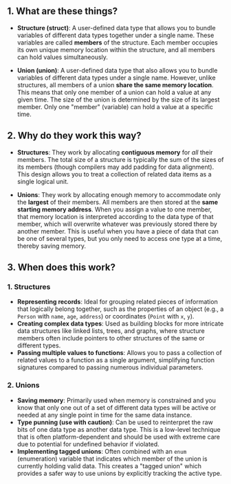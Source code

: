 ## 1. What are these things?

* **Structure (struct)**: A user-defined data type that allows you to bundle variables of different data types together under a single name. These variables are called **members** of the structure. Each member occupies its own unique memory location within the structure, and all members can hold values simultaneously.

* **Union (union)**: A user-defined data type that also allows you to bundle variables of different data types under a single name. However, unlike structures, all members of a union **share the same memory location**. This means that only one member of a union can hold a value at any given time. The size of the union is determined by the size of its largest member. Only one "member" (variable) can hold a value at a specific time.

## 2. Why do they work this way?

* **Structures**: They work by allocating **contiguous memory** for *all* their members. The total size of a structure is typically the sum of the sizes of its members (though compilers may add padding for data alignment). This design allows you to treat a collection of related data items as a single logical unit.

* **Unions**: They work by allocating enough memory to accommodate only the **largest** of their members. All members are then stored at the **same starting memory address**. When you assign a value to one member, that memory location is interpreted according to the data type of that member, which will overwrite whatever was previously stored there by another member. This is useful when you have a piece of data that can be one of several types, but you only need to access one type at a time, thereby saving memory.

## 3. When does this work?

### 1. Structures

* **Representing records**: Ideal for grouping related pieces of information that logically belong together, such as the properties of an object (e.g., a `Person` with `name`, `age`, `address`) or coordinates (`Point` with `x`, `y`).
* **Creating complex data types**: Used as building blocks for more intricate data structures like linked lists, trees, and graphs, where structure members often include pointers to other structures of the same or different types.
* **Passing multiple values to functions**: Allows you to pass a collection of related values to a function as a single argument, simplifying function signatures compared to passing numerous individual parameters.

### 2. Unions

* **Saving memory**: Primarily used when memory is constrained and you know that only one out of a set of different data types will be active or needed at any single point in time for the same data instance.
* **Type punning (use with caution)**: Can be used to reinterpret the raw bits of one data type as another data type. This is a low-level technique that is often platform-dependent and should be used with extreme care due to potential for undefined behavior if violated.
* **Implementing tagged unions**: Often combined with an `enum` (enumeration) variable that indicates which member of the union is currently holding valid data. This creates a "tagged union" which provides a safer way to use unions by explicitly tracking the active type.